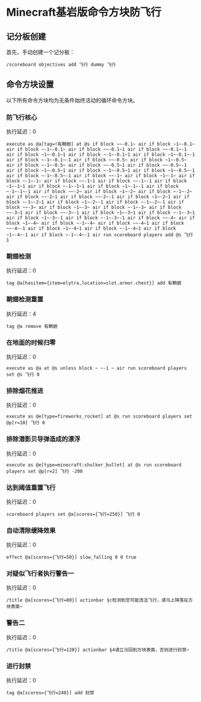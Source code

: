 # Minecraft基岩版命令方块防飞行

## 记分板创建
首先，手动创建一个记分板：

```minecraft
/scoreboard objectives add 飞行 dummy 飞行
```

## 命令方块设置
以下所有命令方块均为无条件始终活动的循环命令方块。

### 防飞行核心
执行延迟：0

```minecraft
execute as @a[tag=!有鞘翅] at @s if block ~~-0.1~ air if block ~1~-0.1~ air if block ~-1~-0.1~ air if block ~~-0.1~1 air if block ~~-0.1~-1 air if block ~1~-0.1~1 air if block ~-1~-0.1~1 air if block ~1~-0.1~-1 air if block ~-1~-0.1~-1 air if block ~~-0.5~ air if block ~1~-0.5~ air if block ~-1~-0.5~ air if block ~~-0.5~1 air if block ~~-0.5~-1 air if block ~1~-0.5~1 air if block ~-1~-0.5~1 air if block ~1~-0.5~-1 air if block ~-1~-0.5~-1 air if block ~~-1~ air if block ~1~-1~ air if block ~-1~-1~ air if block ~~-1~1 air if block ~~-1~-1 air if block ~1~-1~1 air if block ~-1~-1~1 air if block ~1~-1~-1 air if block ~-1~-1~-1 air if block ~~-2~ air if block ~1~-2~ air if block ~-1~-2~ air if block ~~-2~1 air if block ~~-2~-1 air if block ~1~-2~1 air if block ~-1~-2~1 air if block ~1~-2~-1 air if block ~-1~-2~-1 air if block ~~-3~ air if block ~1~-3~ air if block ~-1~-3~ air if block ~~-3~1 air if block ~~-3~-1 air if block ~1~-3~1 air if block ~-1~-3~1 air if block ~1~-3~-1 air if block ~-1~-3~-1 air if block ~~-4~ air if block ~1~-4~ air if block ~-1~-4~ air if block ~~-4~1 air if block ~~-4~-1 air if block ~1~-4~1 air if block ~-1~-4~1 air if block ~1~-4~-1 air if block ~-1~-4~-1 air run scoreboard players add @s 飞行 1
```

### 鞘翅检测
执行延迟：0

```minecraft
tag @a[hasitem={item=elytra,location=slot.armor.chest}] add 有鞘翅
```

### 鞘翅检测重置
执行延迟：4

```minecraft
tag @a remove 有鞘翅
```

### 在地面的时候归零
执行延迟：0

```minecraft
execute as @a at @s unless block ~ ~-1 ~ air run scoreboard players set @s 飞行 0
```

### 排除烟花推进
执行延迟：0

```minecraft
execute as @e[type=fireworks_rocket] at @s run scoreboard players set @p[r=10] 飞行 0
```

### 排除潜影贝导弹造成的漂浮
执行延迟：0

```minecraft
execute as @e[type=minecraft:shulker_bullet] at @s run scoreboard players set @p[r=2] 飞行 -200
```

### 达到阈值重置飞行
执行延迟：0

```minecraft
scoreboard players set @a[scores={飞行=250}] 飞行 0
```

### 自动清除缓降效果
执行延迟：0

```minecraft
effect @a[scores={飞行=50}] slow_falling 0 0 true
```

### 对疑似飞行者执行警告一
执行延迟：0

```minecraft
/title @a[scores={飞行=80}] actionbar §c检测到您可能违法飞行，请马上降落在方块表面~
```

### 警告二
执行延迟：0

```minecraft
/title @a[scores={飞行=120}] actionbar §4请立马回到方块表面，否则进行封禁~
```

### 进行封禁
执行延迟：0

```minecraft
tag @a[scores={飞行=240}] add 封禁
```